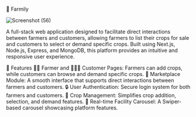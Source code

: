 🌾 Farmily

![Screenshot (56)](https://github.com/user-attachments/assets/e9c25e6f-b5c3-45af-b251-7475aee0d717)

A full-stack web application designed to facilitate direct interactions between farmers and customers, allowing farmers to list their crops for sale and customers to select or demand specific crops. Built using Next.js, Node.js, Express, and MongoDB, this platform provides an intuitive and responsive user experience.

🚀 Features
👩‍🌾 Farmer and 👨‍👩‍👧 Customer Pages: Farmers can add crops, while customers can browse and demand specific crops.
🛒 Marketplace Module: A smooth interface that supports direct interactions between farmers and customers.
🔒 User Authentication: Secure login system for both farmers and customers.
🌾 Crop Management: Simplifies crop addition, selection, and demand features.
🎡 Real-time Facility Carousel: A Swiper-based carousel showcasing platform features.
